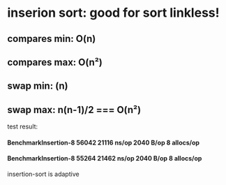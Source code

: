 
# inserion sort: good for sort linkless!
## compares min: O(n)
## compares max: O(n²)
## swap min: (n)
## swap max: n(n-1)/2 === O(n²)

test result:

#### BenchmarkInsertion-8   	   56042	     21116 ns/op	    2040 B/op	       8 allocs/op
#### BenchmarkInsertion-8   	   55264	     21462 ns/op	    2040 B/op	       8 allocs/op


insertion-sort is adaptive